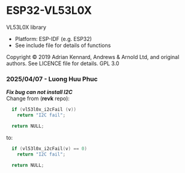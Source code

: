 # ESP32-VL53L0X

VL53L0X library
- Platform: ESP-IDF (e.g. ESP32)
- See include file for details of functions

Copyright © 2019 Adrian Kennard, Andrews & Arnold Ltd, and original authors. See LICENCE file for details. GPL 3.0

### 2025/04/07 - Luong Huu Phuc ###
***Fix bug can not install I2C*** <br>
Change from (**revk** repo):
```c
  if (vl53l0x_i2cFail (v))
    return "I2C fail";

  return NULL;
```
to: 
```c
  if (vl53l0x_i2cFail(v) == 0)
    return "I2C fail";

  return NULL;
```
